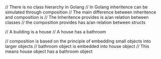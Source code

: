 // There is no class hierarchy in Golang
// In Golang inheritence can be simulated through composition
// The main difference between inheritence and composition is
// The Inheritence provides is a/an relation between classes
// the composition provides has a/an relation between structs

// A building is a house
// A house has a bathroom

// composition is based on the principle of embedding small objects into larger objects
// bathroom object is embedded into house object
// This means house object has a bathroom object